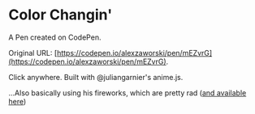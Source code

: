 # Color Changin'

A Pen created on CodePen.

Original URL: [https://codepen.io/alexzaworski/pen/mEZvrG](https://codepen.io/alexzaworski/pen/mEZvrG).

Click anywhere. Built with @juliangarnier's anime.js.

...Also basically using his fireworks, which are pretty rad ([and available here]( https://codepen.io/juliangarnier/pen/xOgyjB))